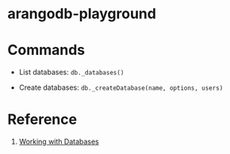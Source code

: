 # arangodb-playground


# Commands

- List databases: `db._databases()`

- Create databases: `db._createDatabase(name, options, users)`


# Reference

1. [Working with Databases](https://docs.arangodb.com/devel/Manual/DataModeling/Databases/WorkingWith.html)

